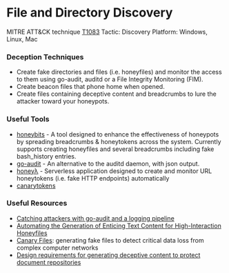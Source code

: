 # File and Directory Discovery

MITRE ATT&CK technique [T1083](https://attack.mitre.org/wiki/Technique/T1083)
Tactic: Discovery
Platform: Windows, Linux, Mac

### Deception Techniques
* Create fake directories and files (i.e. honeyfiles) and monitor the access to them using go-audit, auditd or a File Integrity Monitoring (FIM).
* Create beacon files that phone home when opened.
* Create files containing deceptive content and breadcrumbs to lure the attacker toward your honeypots.

### Useful Tools
* [honeybits](https://github.com/0x4D31/honeybits) - A tool designed to enhance the effectiveness of honeypots by spreading breadcrumbs & honeytokens across the system. Currently supports creating honeyfiles and several breadcrumbs including fake bash_history entries.
* [go-audit](https://github.com/slackhq/go-audit) - An alternative to the auditd daemon, with json output.
* [honeyλ](https://github.com/0x4D31/honeyLambda) - Serverless application designed to create and monitor URL honeytokens (i.e. fake HTTP endpoints) automatically
* [canarytokens](http://canarytokens.org)

### Useful Resources
* [Catching attackers with go-audit and a logging pipeline](https://summitroute.com/blog/2016/12/25/Catching_attackers_with_go-audit_and_a_logging_pipeline/)
* [Automating the Generation of Enticing Text Content for High-Interaction Honeyfiles](https://scholarspace.manoa.hawaii.edu/handle/10125/41897)
* [Canary Files](http://sdiwc.net/digital-library/download.php?id=00000551.pdf): generating fake files to detect critical data loss from complex computer networks
* [Design requirements for generating deceptive content to protect document repositories](http://ro.ecu.edu.au/cgi/viewcontent.cgi?article=1055&context=isw)